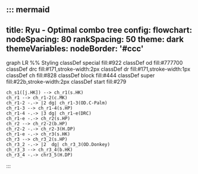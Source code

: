::: mermaid
---
title: Ryu - Optimal combo tree
config:
  flowchart:
    nodeSpacing: 80
    rankSpacing: 50
  theme: dark
  themeVariables:
    nodeBorder: '#ccc'
---

graph LR
	%% Styling
	classDef special fill:#922
	classDef od fill:#777700
	classDef drc fill:#171,stroke-width:2px
	classDef dr fill:#171,stroke-width:1px
	classDef ch fill:#828
	classDef block fill:#444
	classDef super fill:#22b,stroke-width:2px
	classDef start fill:#279

	ch_s1([j.HK]) --> ch_r1(s.HK)
	ch_r1 --> ch_r1-2(c.MK)
	ch_r1-2 -.-> |2 dg| ch_r1-3(OD.C-Palm)
	ch_r1-3 --> ch_r1-4(s.HP)
	ch_r1-4 -.-> |3 dg| ch_r1-e(DRC)
	ch_r1-e -.-> ch_r2(s.HP)
	ch_r2 --> ch_r2-2(b.HP)
	ch_r2-2 -.-> ch_r2-3(H.DP)
	ch_r1-e -.-> ch_r3(s.HK)
	ch_r3 --> ch_r3_2(s.HP)
	ch_r3_2 -.-> |2	 dg| ch_r3_3(OD.Donkey)
	ch_r3_3 --> ch_r3_4(b.HK)
	ch_r3_4 -.-> chr3_5(H.DP)
:::